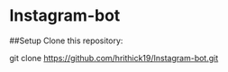 # Instagram-bot


##Setup Clone this repository:

git clone https://github.com/hrithick19/Instagram-bot.git

